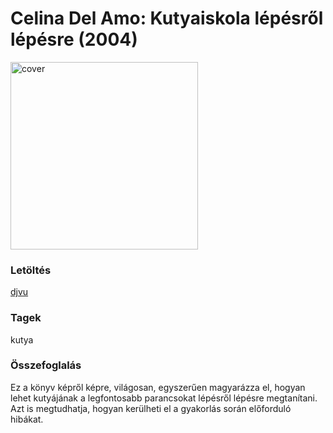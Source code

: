 # <a name="id_1">Celina Del Amo: Kutyaiskola ​lépésről lépésre (2004)</a>
<img src="https://github.com/BercziSandor/calibre_lib/raw/main/Celina%20Del%20Amo/Kutyaiskola%20%20lepesrol%20lepesre%20%281%29/cover.jpg" alt="cover" width="300"/>

### Letöltés
[djvu](https://github.com/BercziSandor/calibre_lib/raw/main/Celina%20Del%20Amo/Kutyaiskola%20%20lepesrol%20lepesre%20%281%29/Kutyaiskola%20%20lepesrol%20lepesre%20-%20Celina%20Del%20Amo.djvu)

### Tagek
kutya

### Összefoglalás
<div>
<p>Ez ​a könyv képről képre, világosan, egyszerűen magyarázza el, hogyan lehet kutyájának a legfontosabb parancsokat lépésről lépésre megtanítani. Azt is megtudhatja, hogyan kerülheti el a gyakorlás során előforduló hibákat.</p></div>


